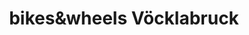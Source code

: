 ---
title: "bikes&wheels Vöcklabruck"
url: /voecklabruck/bikesundwheels-voecklabruck/
shop: Fahrrad
---
